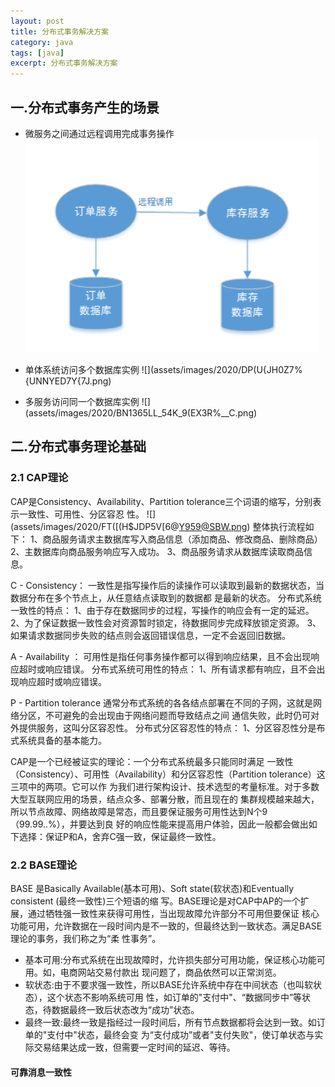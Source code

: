```yaml
---
layout: post
title: 分布式事务解决方案
category: java
tags: [java]
excerpt: 分布式事务解决方案
---
```


## 一.分布式事务产生的场景
- 微服务之间通过远程调用完成事务操作
![](assets/images/2020/0E08GB7RLMS6ELBLRIXMQ5B.png)

- 单体系统访问多个数据库实例
![](assets/images/2020/DP(U{JH0Z7%{UNNYED7Y{7J.png)

- 多服务访问同一个数据库实例
![](assets/images/2020/BN1365LL_54K_9(EX3R%__C.png)

## 二.分布式事务理论基础
### 2.1 CAP理论
CAP是Consistency、Availability、Partition tolerance三个词语的缩写，分别表示一致性、可用性、分区容忍
性。
![](assets/images/2020/FT([(H$JDP5V[6@Y959@SBW.png)
整体执行流程如下：
1、商品服务请求主数据库写入商品信息（添加商品、修改商品、删除商品）
2、主数据库向商品服务响应写入成功。
3、商品服务请求从数据库读取商品信息。


C - Consistency：
一致性是指写操作后的读操作可以读取到最新的数据状态，当数据分布在多个节点上，从任意结点读取到的数据都
是最新的状态。
分布式系统一致性的特点：
1、由于存在数据同步的过程，写操作的响应会有一定的延迟。
2、为了保证数据一致性会对资源暂时锁定，待数据同步完成释放锁定资源。
3、如果请求数据同步失败的结点则会返回错误信息，一定不会返回旧数据。

A - Availability ：
可用性是指任何事务操作都可以得到响应结果，且不会出现响应超时或响应错误。
分布式系统可用性的特点：
1、所有请求都有响应，且不会出现响应超时或响应错误。

P - Partition tolerance 
通常分布式系统的各各结点部署在不同的子网，这就是网络分区，不可避免的会出现由于网络问题而导致结点之间
通信失败，此时仍可对外提供服务，这叫分区容忍性。
分布式分区容忍性的特点：
1、分区容忍性分是布式系统具备的基本能力。

CAP是一个已经被证实的理论：一个分布式系统最多只能同时满足
一致性（Consistency）、可用性（Availability）和分区容忍性（Partition tolerance）这三项中的两项。它可以作
为我们进行架构设计、技术选型的考量标准。对于多数大型互联网应用的场景，结点众多、部署分散，而且现在的
集群规模越来越大，所以节点故障、网络故障是常态，而且要保证服务可用性达到N个9（99.99..%），并要达到良
好的响应性能来提高用户体验，因此一般都会做出如下选择：保证P和A，舍弃C强一致，保证最终一致性。


### 2.2 BASE理论
BASE 是Basically Available(基本可用)、Soft state(软状态)和Eventually consistent (最终一致性)三个短语的缩
写。BASE理论是对CAP中AP的一个扩展，通过牺牲强一致性来获得可用性，当出现故障允许部分不可用但要保证
核心功能可用，允许数据在一段时间内是不一致的，但最终达到一致状态。满足BASE理论的事务，我们称之为“柔
性事务”。

- 基本可用:分布式系统在出现故障时，允许损失部分可用功能，保证核心功能可用。如，电商网站交易付款出
现问题了，商品依然可以正常浏览。
- 软状态:由于不要求强一致性，所以BASE允许系统中存在中间状态（也叫软状态），这个状态不影响系统可用
性，如订单的"支付中"、“数据同步中”等状态，待数据最终一致后状态改为“成功”状态。
- 最终一致:最终一致是指经过一段时间后，所有节点数据都将会达到一致。如订单的"支付中"状态，最终会变
为“支付成功”或者"支付失败"，使订单状态与实际交易结果达成一致，但需要一定时间的延迟、等待。



#### 可靠消息一致性